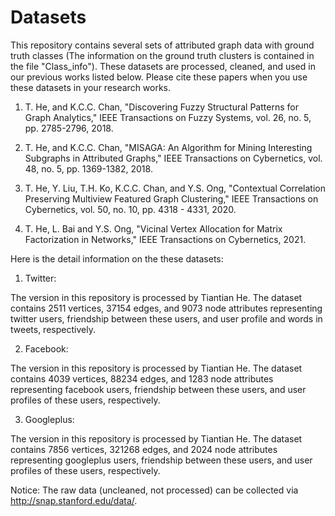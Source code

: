 # Datasets
This repository contains several sets of attributed graph data with ground truth classes (The information on the ground truth clusters is contained in the file "Class_info"). These datasets are processed, cleaned, and used in our previous works listed below. Please cite these papers when you use these datasets in your research works.

1.  T. He, and K.C.C. Chan, "Discovering Fuzzy Structural Patterns for Graph Analytics," IEEE Transactions on Fuzzy Systems, vol. 26, no. 5, pp. 2785-2796, 2018.

2.  T. He, and K.C.C. Chan, "MISAGA: An Algorithm for Mining Interesting Subgraphs in Attributed Graphs," IEEE Transactions on Cybernetics, vol. 48, no. 5, pp. 1369-1382, 2018.

3.  T. He, Y. Liu, T.H. Ko, K.C.C. Chan, and Y.S. Ong, "Contextual Correlation Preserving Multiview Featured Graph Clustering," IEEE Transactions on Cybernetics, vol. 50, no. 10, pp. 4318 - 4331, 2020.

4.  T. He, L. Bai and Y.S. Ong, "Vicinal Vertex Allocation for Matrix Factorization in Networks," IEEE Transactions on Cybernetics, 2021.


Here is the detail information on the these datasets:

1. Twitter:

The version in this repository is processed by Tiantian He. The dataset contains 2511 vertices, 37154 edges, and 9073 node attributes representing twitter users, friendship between these users, and user profile and words in tweets, respectively.

2. Facebook:

The version in this repository is processed by Tiantian He. The dataset contains 4039 vertices, 88234 edges, and 1283 node attributes representing facebook users, friendship between these users, and user profiles of these users, respectively.

3. Googleplus:

The version in this repository is processed by Tiantian He. The dataset contains 7856 vertices, 321268 edges, and 2024 node attributes representing googleplus users, friendship between these users, and user profiles of these users, respectively.



Notice: The raw data (uncleaned, not processed) can be collected via http://snap.stanford.edu/data/.


